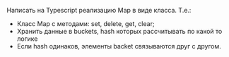 Написать на Typescript реализацию Map в виде класса.
Т.е.:
 - Класс Map с методами: set, delete, get, clear;
 - Хранить данные в buckets, hash которых рассчитывать по какой то логике
 - Если hash одинаков, элементы backet связываются друг с другом.